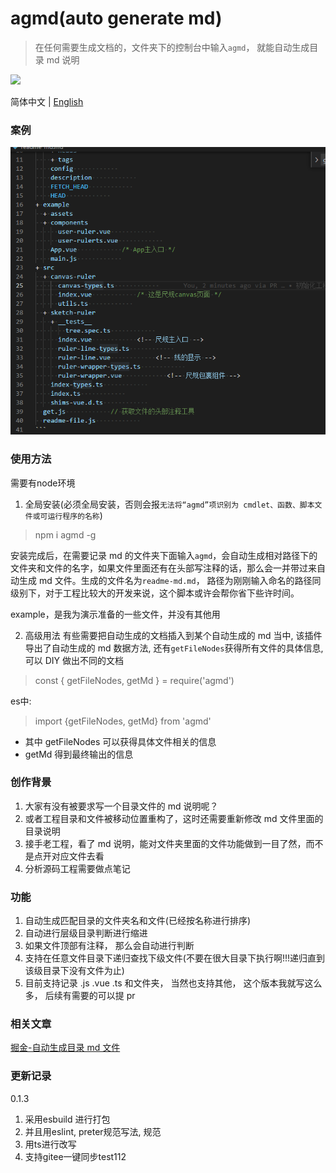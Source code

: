 # agmd(auto generate md)

> 在任何需要生成文档的，文件夹下的控制台中输入`agmd`， 就能自动生成目录 md 说明

[![](https://camo.githubusercontent.com/28479a7a834310a667f36760a27283f7389e864a/68747470733a2f2f696d672e736869656c64732e696f2f6e706d2f6c2f76322d646174657069636b65722e737667)](https://camo.githubusercontent.com/28479a7a834310a667f36760a27283f7389e864a/68747470733a2f2f696d672e736869656c64732e696f2f6e706d2f6c2f76322d646174657069636b65722e737667)

简体中文 | [English](https://github.com/kakajun/auto-generate-md/blob/master/README.EN.md)

### 案例

![image](https://github.com/kakajun/auto-generate-md/blob/master/md.png)

### 使用方法
需要有node环境
1. 全局安装(必须全局安装，否则会报`无法将“agmd”项识别为 cmdlet、函数、脚本文件或可运行程序的名称`)

> npm i agmd -g

安装完成后，在需要记录 md 的文件夹下面输入`agmd`，会自动生成相对路径下的文件夹和文件的名字，如果文件里面还有在头部写注释的话，那么会一并带过来自动生成 md 文件。生成的文件名为`readme-md.md`， 路径为刚刚输入命名的路径同级别下，对于工程比较大的开发来说，这个脚本或许会帮你省下些许时间。

example，是我为演示准备的一些文件，并没有其他用

2. 高级用法
有些需要把自动生成的文档插入到某个自动生成的 md 当中, 该插件导出了自动生成的 md 数据方法, 还有`getFileNodes`获得所有文件的具体信息, 可以 DIY 做出不同的文档
>const { getFileNodes, getMd } = require('agmd')

es中:
 >import {getFileNodes, getMd} from 'agmd'

- 其中 getFileNodes 可以获得具体文件相关的信息
- getMd 得到最终输出的信息

### 创作背景

1. 大家有没有被要求写一个目录文件的 md 说明呢？
2. 或者工程目录和文件被移动位置重构了，这时还需要重新修改 md 文件里面的目录说明
3. 接手老工程，看了 md 说明，能对文件夹里面的文件功能做到一目了然，而不是点开对应文件去看
4. 分析源码工程需要做点笔记

### 功能

1. 自动生成匹配目录的文件夹名和文件(已经按名称进行排序)
2. 自动进行层级目录判断进行缩进
3. 如果文件顶部有注释， 那么会自动进行判断
4. 支持在任意文件目录下递归查找下级文件(不要在很大目录下执行啊!!!递归直到该级目录下没有文件为止)
5. 目前支持记录 .js .vue .ts 和文件夹， 当然也支持其他， 这个版本我就写这么多， 后续有需要的可以提 pr

### 相关文章

[掘金-自动生成目录 md 文件](https://juejin.cn/post/7030030599268073508)

### 更新记录
0.1.3
1. 采用esbuild 进行打包
2. 并且用eslint, preter规范写法, 规范
3. 用ts进行改写
4. 支持gitee一键同步test112
